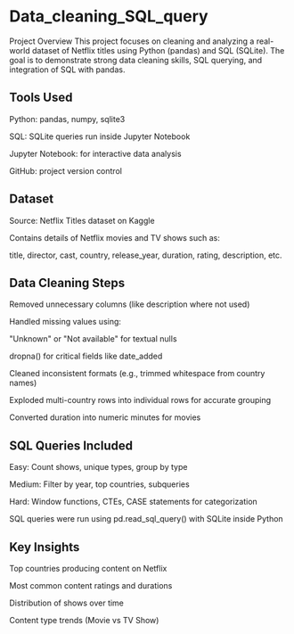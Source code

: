 # Data_cleaning_SQL_query

 Project Overview
This project focuses on cleaning and analyzing a real-world dataset of Netflix titles using Python (pandas) and SQL (SQLite). The goal is to demonstrate strong data cleaning skills, SQL querying, and integration of SQL with pandas.

## Tools Used
Python: pandas, numpy, sqlite3

SQL: SQLite queries run inside Jupyter Notebook

Jupyter Notebook: for interactive data analysis

GitHub: project version control


## Dataset 
Source: Netflix Titles dataset on Kaggle

Contains details of Netflix movies and TV shows such as:

title, director, cast, country, release_year, duration, rating, description, etc.


## Data Cleaning Steps
Removed unnecessary columns (like description where not used)

Handled missing values using:

"Unknown" or "Not available" for textual nulls

dropna() for critical fields like date_added

Cleaned inconsistent formats (e.g., trimmed whitespace from country names)

Exploded multi-country rows into individual rows for accurate grouping

Converted duration into numeric minutes for movies

## SQL Queries Included
Easy: Count shows, unique types, group by type

Medium: Filter by year, top countries, subqueries

Hard: Window functions, CTEs, CASE statements for categorization

SQL queries were run using pd.read_sql_query() with SQLite inside Python

## Key Insights
Top countries producing content on Netflix

Most common content ratings and durations

Distribution of shows over time

Content type trends (Movie vs TV Show)
